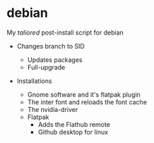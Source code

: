 # debian
My *taliored* post-install script for debian

* Changes branch to SID
	* Updates packages 
	* Full-upgrade

* Installations 
	* Gnome software and it's flatpak plugin
	* The inter font and reloads the font cache
	* The nvidia-driver
	* Flatpak
		* Adds the Flathub remote
		* Github desktop for linux

